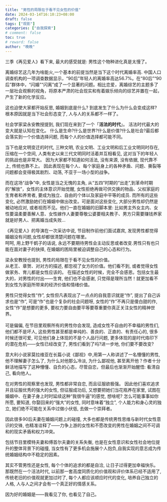 ```yaml
---
title: "男性的局限在于看不见女性的价值"
date: 2024-03-14T16:10:23+08:00
draft: false
tags: ["观影"]
categories: ["自我探索"]
# comment: false
toc: true
# reward: false
author: "晚晚"
---
```


三季《再见爱人》看下来, 最大的感受就是: 男性这个物种进化真是太慢了。

<!--more-->

离婚综艺这几年为啥能火,一个基本的前提当然是当下这个时代离婚率高. 中国人口调查机构的一项调查数据显示，“90后”年轻人的离婚率高达56.7%。在“80后”“90后”群体中，“闪婚”“闪离”成了一个显著的问题。相比恋爱，离婚综艺的主题多了一层社会观察的视角，将原本严肃的社会现实和有着娱乐倾向的综艺并置在一起，产生了新的化学反应。

这也迫使大家都开始反思, 婚姻到底是什么? 到底发生了什么为什么会变成这样? 根本原因就是当下社会形态变了, 人与人的关系都不一样了。

社会学家梁永安教授提到, 我们现在来到了一个「**活法的时代**」。 活法时代最大的变大就是认知在变化。 什么是生命?什么是世界?什么是价值?什么是社会?最后都会落实到一个价值选择问题, 而每个人的价值选择都可能不同。

当下也是文明变迁的时代, 三种文明, 农业文明、工业文明和后工业文明同时存在, 压缩在一个空间, 人类有史以来三代文明同时活着并互相看见, 这对当下的年轻人的挑战也是非常大。 因为大家都不知道如何活法, 没有来源, 没有依据, 现代靠不上, 传统也靠不上。 因此表现在每个人、每个家庭身上的各种矛盾、问题、撕裂等问题都会变得极其剧烈、动荡, 不亚于一场小型的战争。

而在这场“战争”中, 女性是当之无愧的主角, 从“五四”时期的“出走”,到革命时期的“解放”，女性的主体意识开始觉醒, 女性拒绝再做可供交换的物品、父权家庭的生育者和养育者, 要成为独立、自由的个体以及家庭中平等的成员. 而所有的这些变化, 必然激励她们在婚姻中做出改变。可是面对这些变化, 大部分男性却仍然是被动地应对, 或者视而不见。他们一直在婚姻的旧脚本里: 比如男主外女主内、女性要温柔要善解人意、女性嫁作人妻要尊敬公婆要相夫教子、男方只需要赚钱养家就是好男人、把离婚当成失败…

《再见爱人》的导演在一次采访中说, 节目制作前他们面试嘉宾, 发现男性都觉得婚姻没有问题,女性却都很清楚问题在哪里。<br />呵呵, 用上野千鹤子的话说, 永远不要期待男性会主动反思或者改变.男性只有也只能在面对妻子的抉择, 在婚姻的困局里被迫调整自己的心态和行为。

梁永安教授也提到, 男性的局限在于看不见女性的价值。<br />从老王、章贺、对对方的描述, 都忽视了女方的价值。他们看不到, 或者觉得女性做家务、育儿都是女性应该的。 在描述女性的时候，完全不会感恩。包括女生最大的，对男性的付出——生育, 他们也不会感谢, 只觉得是理所当然！就更加看不到女性为家庭所带来的经济价值和情绪价值。

男性只觉得女性“作”, 女性但凡表现出了一点点的自我意识就是“作”, 提出了自己诉求也是“作”, 可是“作”也是个复杂的社会问题呀, 女性的“作”不再只是傻白甜的作, 女性“作”是想要的更多, 要权力要自由要平等要尊重要你真正关注女性的精神世界。<br /> <br />可是偏偏, 在节目里观察所有的男性你会发现, 造成女性不自由的不幸福的男性们, 他们都不是坏人, 这些男性甚至都是单纯的、善良的、正直的、有责任心的, 很多时候还很可爱, 可见他们身上体现的不是个人品行问题, 更多体现的是时代烙印下的潜在危机——女性已经改变了, 男性们看到了吗?进一步地, 你们要不要改变? 

意大利小说家莫拉维亚在长篇小说《鄙视》中,用第一人称讲述了一名懵懂的男性, 他不理解妻子怎么了, 为什么对他那么冷淡, 为什么鄙视他, 甚至离开他？作者十分鲜活地描写了这种懵懂、自负的心态，尽管自恋，但最后也渐渐开始醒悟: 看清自己, 看向他人。

在对男性的观察里也发现, 男性都非常自恋, 而且征服欲极强。 因此他们喜欢追求并且征服优秀的强大的女性, 但征服成功后, 又想要把她们当花瓶养在家里, 试图在婚姻中、在妻子身上时时延续这种“我很牛逼”的感觉, 想啥呢? 怎么可能事事如你所愿, 要知道, 你娶回来的“强大”的女性, 同时意味着“独立”, 个人能力和身心灵的独立, 她们绝不可能在关系中过做小伏低, 去做一个崇拜者。 

因此很多90后夫妻在婚姻问题上的碰撞, 大多也都是传统男性思维与新时代女性意识的交锋, 也精准诠释了——力争上游的女性和不愿改变的男性在婚姻之间不可调和的现实矛盾和权力冲突。

包括节目里模特夫妻和傅首尔夫妻的关系失衡, 也是在女性意识和女性社会地位提升的整体背景下的碰撞, 当女性有了更多机会施展个人抱负,自我实现的意志成为传统婚姻结构中不稳定的因素。

其实不管男性还是女性, 每个个体的追求的都是自洽, 让日子过得更加幸福快乐。那既然在一个活法时代, 以前那一套高度同质化的价值观和评价体系已经不适用了, 传统老旧的价值观就更加过时了, 每个人都应该顺应时代的变化, 培养自己独立的人格, 人与人之间才会有一个真正好的情感关系。

因为好的婚姻是——我看见了你, 也看见了自己。 


